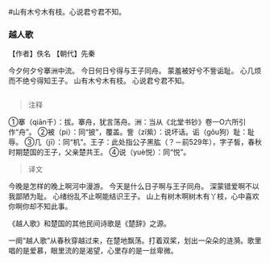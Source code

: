 #山有木兮木有枝。心说君兮君不知。

### 越人歌

【作者】佚名 【朝代】先秦

今夕何夕兮搴洲中流。
今日何日兮得与王子同舟。
蒙羞被好兮不訾诟耻。
心几烦而不绝兮得知王子。
山有木兮木有枝。
心说君兮君不知。

<img src="">

>注释

①搴（qiān千）：拔。搴舟，犹言荡舟。洲：当从《北堂书钞》卷一O六所引作“舟”。
②被（pi）：同“披”，覆盖。訾（zǐ紫）：说坏话。诟（gǒu狗）耻：耻辱。
③几（jī）：同“机”。王子：此处指公子黑肱（？－前529年），字子皙，春秋时期楚国的王子，父亲楚共王。
④说（yuè悦）：同“悦”。 


> 译文

今晚是怎样的晚上啊河中漫游。
今天是什么日子啊与王子同舟。
深蒙错爱啊不以我鄙陋为耻。
心绪纷乱不止啊能结识王子。
山上有树木啊树木有丫枝，心中喜欢你啊你却不知此事。

《越人歌》和楚国的其他民间诗歌是《楚辞》之源。

 一阕“越人歌”从春秋穿越过来，在楚地飘荡。打着双桨，划出一朵朵的涟漪。歌里唱的是爱慕，眼里流的是渴望，心里存的是一丝卑微。
